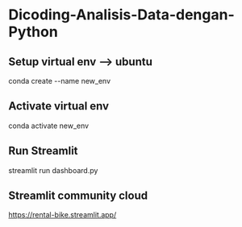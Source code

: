 # Dicoding-Analisis-Data-dengan-Python
## Setup virtual env --> ubuntu
conda create --name new_env

## Activate virtual env
conda activate new_env

## Run Streamlit
streamlit run dashboard.py

## Streamlit community cloud
https://rental-bike.streamlit.app/

